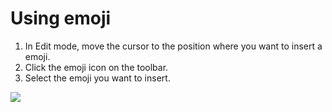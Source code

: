 # Using emoji

1. In Edit mode, move the cursor to the position where you want to insert a emoji.
2. Click the emoji icon on the toolbar.
3. Select the emoji you want to insert.

![](/assets/images/emoji.png)
